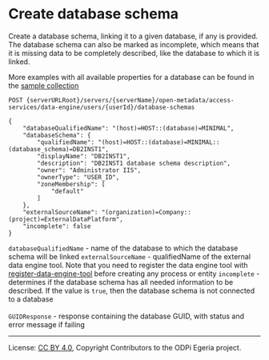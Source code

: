 <!-- SPDX-License-Identifier: CC-BY-4.0 -->
<!-- Copyright Contributors to the ODPi Egeria project. -->

# Create database schema

Create a database schema, linking it to a given database, if any is provided. The database schema can also be marked as incomplete,
which means that it is missing data to be completely described, like the database to which it is linked.

More examples with all available properties for a database can be found in the
[sample collection](../../../docs/samples/collections/DataEngine-asset_endpoints.postman_collection.json)

```
POST {serverURLRoot}/servers/{serverName}/open-metadata/access-services/data-engine/users/{userId}/database-schemas

{
    "databaseQualifiedName": "(host)=HOST::(database)=MINIMAL",
    "databaseSchema": {
        "qualifiedName": "(host)=HOST::(database)=MINIMAL::(database_schema)=DB2INST1",
        "displayName": "DB2INST1",
        "description": "DB2INST1 database schema description",
        "owner": "Administrator IIS",
        "ownerType": "USER_ID",
        "zoneMembership": [
            "default"
        ]
    },
    "externalSourceName": "(organization)=Company::(project)=ExternalDataPlatform",
    "incomplete": false
}
```

`databaseQualifiedName` - name of the database to which the database schema will be linked
`externalSourceName` - qualifiedName of the external data engine tool.
 Note that you need to register the data engine tool with [register-data-engine-tool](register-data-engine-tool.md) 
 before creating any process or entity
`incomplete` - determines if the database schema has all needed information to be described. If the value is `true`,
then the database schema is not connected to a database
<br><br>
`GUIDResponse` - response containing the database GUID, with status and error message if failing 

----
License: [CC BY 4.0](https://creativecommons.org/licenses/by/4.0/),
Copyright Contributors to the ODPi Egeria project.







